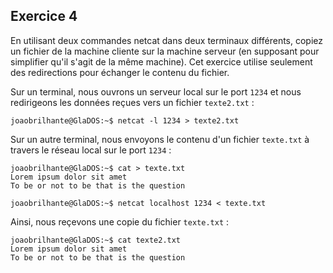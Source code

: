 ## Exercice 4

En utilisant deux commandes netcat dans deux terminaux différents, copiez
un fichier de la  machine cliente sur la machine serveur (en supposant pour
simplifier qu'il s'agit de la même machine). Cet exercice utilise seulement
des redirections pour échanger le contenu du fichier.

Sur un terminal, nous ouvrons un serveur local sur le port `1234` et
nous redirigeons les données reçues vers un fichier `texte2.txt` :

	joaobrilhante@GlaDOS:~$ netcat -l 1234 > texte2.txt

Sur un autre terminal, nous envoyons le contenu d'un fichier `texte.txt`
à travers le réseau local sur le port `1234` :

	joaobrilhante@GlaDOS:~$ cat > texte.txt
	Lorem ipsum dolor sit amet
	To be or not to be that is the question

	joaobrilhante@GlaDOS:~$ netcat localhost 1234 < texte.txt

Ainsi, nous reçevons une copie du fichier `texte.txt` :

	joaobrilhante@GlaDOS:~$ cat texte2.txt
	Lorem ipsum dolor sit amet
	To be or not to be that is the question
